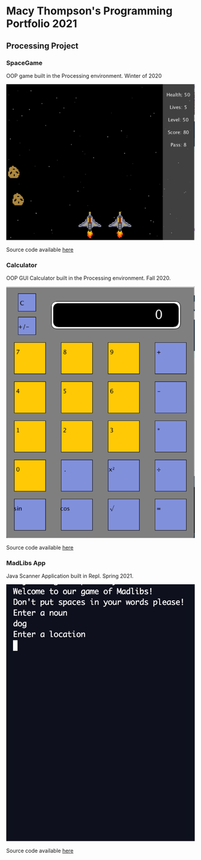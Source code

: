 # Macy Thompson's Programming Portfolio 2021

## Processing Project

### SpaceGame
OOP game built in the Processing environment. Winter of 2020

![Image of Running Game](https://github.com/macythompson/programmingportfolio/blob/gh-pages/images/SpaceGame.png)

Source code available [here](https://github.com/macythompson/programmingportfolio/tree/gh-pages/src/SpaceGame2021)



### Calculator
OOP GUI Calculator built in the Processing environment. Fall 2020.

![Image of Running Game](https://github.com/macythompson/programmingportfolio/blob/gh-pages/images/Screen%20Shot%202021-04-20%20at%208.00.02%20AM.png?raw=true)

Source code available [here](https://github.com/macythompson/programmingportfolio/tree/gh-pages/src/Calculator)



### MadLibs App
Java Scanner Application built in Repl. Spring 2021.

![Image of Running Game](https://github.com/macythompson/programmingportfolio/blob/gh-pages/images/MadlibsApp.png?raw=true)

Source code available [here](https://github.com/macythompson/programmingportfolio/tree/gh-pages/src/MadlibApp/MadlibApp)
